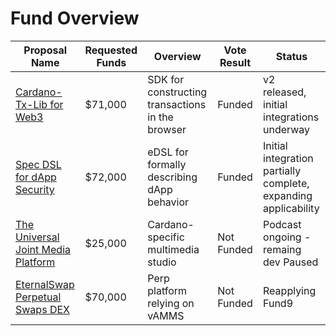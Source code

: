 # Fund Overview

| Proposal Name    | Requested Funds | Overview | Vote Result | Status | 
| ---------------- | --------- | --------------- | ----------- | ---------------- | 
| [Cardano-Tx-Lib for Web3](https://cardano.ideascale.com/c/idea/396607) | $71,000 | SDK for constructing transactions in the browser  | Funded      | v2 released, initial integrations underway | 
| [Spec DSL for dApp Security](https://cardano.ideascale.com/c/idea/396541) | $72,000 | eDSL for formally describing dApp behavior     | Funded      | Initial integration partially complete, expanding applicability |  
| [The Universal Joint Media Platform](https://cardano.ideascale.com/c/idea/396544) | $25,000 | Cardano-specific multimedia studio     | Not Funded  | Podcast ongoing - remaing dev Paused |
| [EternalSwap Perpetual Swaps DEX](https://cardano.ideascale.com/c/idea/396602) | $70,000 | Perp platform relying on vAMMS            | Not Funded  | Reapplying Fund9 | 
